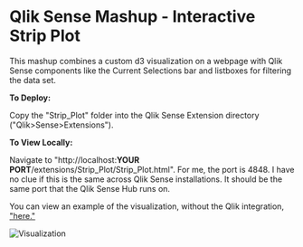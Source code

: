 Qlik Sense Mashup - Interactive Strip Plot
================================================================================
This mashup combines a custom d3 visualization on a webpage with Qlik Sense components like the Current Selections bar and listboxes for filtering the data set.

**To Deploy:**

Copy the "Strip_Plot" folder into the Qlik Sense Extension directory ("Qlik>Sense>Extensions").

**To View Locally:**

Navigate to "http://localhost:**YOUR PORT**/extensions/Strip_Plot/Strip_Plot.html". For me, the port is 4848. I have no clue if this is the same across Qlik Sense installations. It should be the same port that the Qlik Sense Hub runs on.

You can view an example of the visualization, without the Qlik integration, ["here."](http://http://blog.axc.net/examples/Strip_Plot/Strip_Plot.html)

![Visualization](http://blog.axc.net/examples/Strip_Plot/Solution.png)